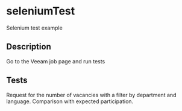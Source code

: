 # seleniumTest
Selenium test example

## Description
Go to the Veeam job page and run tests

## Tests
Request for the number of vacancies with a filter by department and language. Comparison with expected participation.
